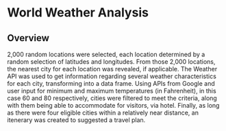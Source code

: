 # World Weather Analysis

## Overview

2,000 random locations were selected, each location determined by a random selection of latitudes and longitudes. From those 2,000 locations, the nearest city for each location was revealed, if applicable. The Weather API was used to get information regarding several weather characteristics for each city, transforming into a data frame. Using APIs from Google and user input for minimum and maximum temperatures (in Fahrenheit), in this case 60 and 80 respectively, cities were filtered to meet the criteria, along with them being able to accommodate for visitors, via hotel. Finally, as long as there were four eligible cities within a relatively near distance, an itenerary was created to suggested a travel plan.
